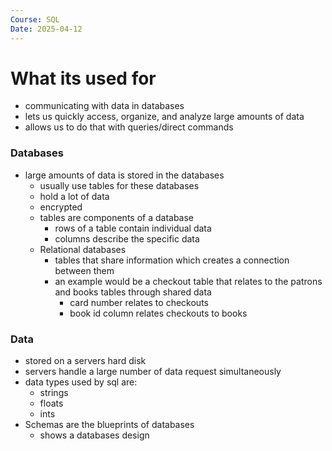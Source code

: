 ```yaml
---
Course: SQL
Date: 2025-04-12
---
```

# What its used for

- communicating with data in databases
- lets us quickly access, organize, and analyze large amounts of data
- allows us to do that with queries/direct commands

### Databases

- large amounts of data is stored in the databases
    - usually use tables for these databases
    - hold a lot of data
    - encrypted
    - tables are components of a database
        - rows of a table contain individual data
        - columns describe the specific data
    - Relational databases
        - tables that share information which creates a connection between them
        - an example would be a checkout table that relates to the patrons and books tables through shared data
            - card number relates to checkouts
            - book id column relates checkouts to books

### Data

- stored on a servers hard disk
- servers handle a large number of data request simultaneously
- data types used by sql are:
    - strings
    - floats
    - ints
- Schemas are the blueprints of databases
    - shows a databases design